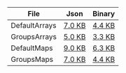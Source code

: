 ﻿| File | Json | Binary |
|------|------|--------|
| DefaultArrays | [7.0 KB](v2/examples/RowOrganized/EquitiesByRegion/DefaultArrays.json ':ignore') | [4.4 KB](v2/examples/RowOrganized/EquitiesByRegion/DefaultArrays.bin ':ignore') |
| GroupsArrays | [5.0 KB](v2/examples/RowOrganized/EquitiesByRegion/GroupsArrays.json ':ignore') | [3.3 KB](v2/examples/RowOrganized/EquitiesByRegion/GroupsArrays.bin ':ignore') |
| DefaultMaps | [9.0 KB](v2/examples/RowOrganized/EquitiesByRegion/DefaultMaps.json ':ignore') | [6.3 KB](v2/examples/RowOrganized/EquitiesByRegion/DefaultMaps.bin ':ignore') |
| GroupsMaps | [7.0 KB](v2/examples/RowOrganized/EquitiesByRegion/GroupsMaps.json ':ignore') | [4.4 KB](v2/examples/RowOrganized/EquitiesByRegion/GroupsMaps.bin ':ignore') |
